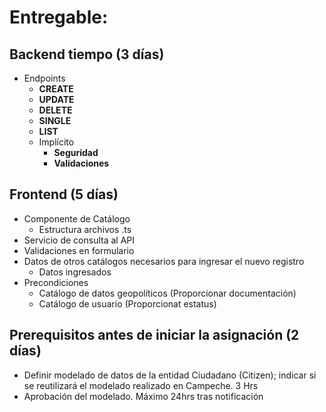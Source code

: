 # Entregable:
## Backend tiempo (3 días)
  - Endpoints
    - **CREATE**
    - **UPDATE**
    - **DELETE**
    - **SINGLE**
    - **LIST**
    - Implícito
      - **Seguridad**
      - **Validaciones**

## Frontend (5 días)
  - Componente de Catálogo
    - Estructura archivos .ts
  - Servicio de consulta al API
  - Validaciones en formulario
  - Datos de otros catálogos necesarios para ingresar el nuevo registro
    - Datos ingresados
  - Precondiciones
    - Catálogo de datos geopolíticos (Proporcionar documentación)
    - Catálogo de usuario (Proporcionat estatus)

## Prerequisitos antes de iniciar la asignación (2 días)
- Definir modelado de datos de la entidad Ciudadano (Citizen); indicar si se reutilizará el modelado realizado en Campeche. 3 Hrs
- Aprobación del modelado. Máximo 24hrs tras notificación